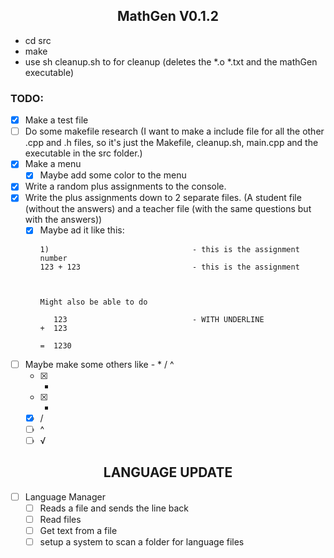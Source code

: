 <h2 align="center">MathGen V0.1.2</h2>

- cd src
- make
- use sh cleanup.sh to for cleanup (deletes the *.o *.txt and the mathGen executable)

### TODO:
- [x] Make a test file
- [ ] Do some makefile research (I want to make a include file for all the other .cpp and .h files, so it's just the Makefile, cleanup.sh, main.cpp and the executable in the src folder.)
- [X] Make a menu
  - [X] Maybe add some color to the menu
- [X] Write a random plus assignments to the console.
- [X] Write the plus assignments down to 2 separate files. (A student file (without the answers) and a teacher file (with the same questions but with the answers))
  - [X] Maybe ad it like this:
    ```
    1)                                - this is the assignment number
    123 + 123                         - this is the assignment



    Might also be able to do

       123                            - WITH UNDERLINE
    +  123

    =  1230
    ```
- [ ] Maybe make some others like - * / ^
  - [X] -
  - [X] *
  - [X] /
  - [ ] ^
  - [ ] √

<b><h2 align="center">LANGUAGE UPDATE</h2></b>

- [ ] Language Manager
  - [ ] Reads a file and sends the line back
  - [ ] Read files
  - [ ] Get text from a file
  - [ ] setup a system to scan a folder for language files